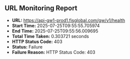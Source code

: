 ## URL Monitoring Report

- **URL:** https://api-gw1-prod1.fisglobal.com/gw/v1/health
- **Start Time:** 2025-07-25T09:55:55.705974
- **End Time:** 2025-07-25T09:55:56.009695
- **Total Time Taken:** 0.303721 seconds
- **HTTP Status Code:** 403
- **Status:** Failure
- **Failure Reason:** HTTP Status Code: 403
